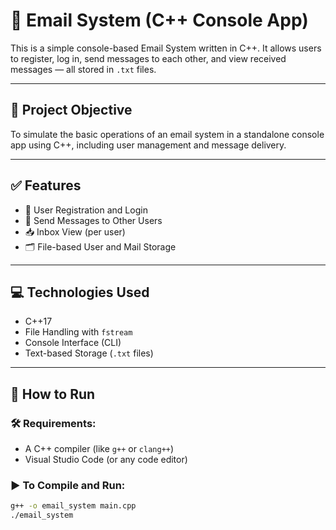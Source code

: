 # 📧 Email System (C++ Console App)

This is a simple console-based Email System written in C++. It allows users to register, log in, send messages to each other, and view received messages — all stored in `.txt` files.

---

## 🎯 Project Objective

To simulate the basic operations of an email system in a standalone console app using C++, including user management and message delivery.

---

## ✅ Features

- 🔐 User Registration and Login
- 💬 Send Messages to Other Users
- 📥 Inbox View (per user)
- 🗂️ File-based User and Mail Storage

---

## 💻 Technologies Used

- C++17
- File Handling with `fstream`
- Console Interface (CLI)
- Text-based Storage (`.txt` files)

---

## 🚀 How to Run

### 🛠️ Requirements:
- A C++ compiler (like `g++` or `clang++`)
- Visual Studio Code (or any code editor)

### ▶️ To Compile and Run:

```bash
g++ -o email_system main.cpp
./email_system

